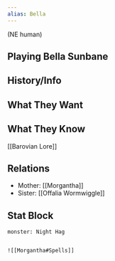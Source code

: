 ```yaml
---
alias: Bella
---
```

(NE human)
## Playing Bella Sunbane

## History/Info

## What They Want

## What They Know
[[Barovian Lore]]

## Relations
- Mother: [[Morgantha]]
- Sister: [[Offalia Wormwiggle]]

## Stat Block

```statblock
monster: Night Hag
```

```dataviewjs
```
	![[Morgantha#Spells]]